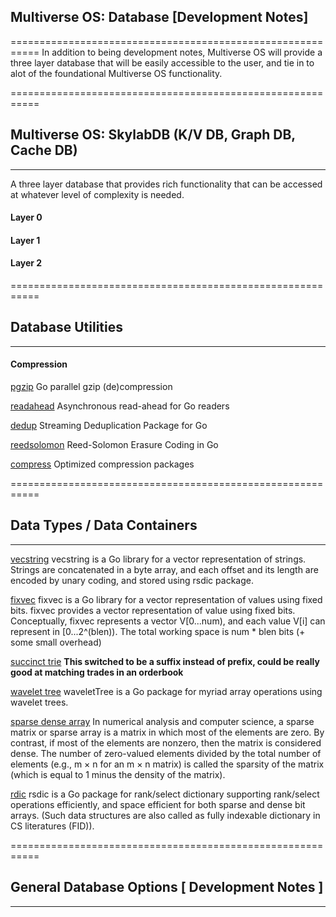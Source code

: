 ##
##  Multiverse OS: Database [Development Notes]
===========================================================
In addition to being development notes, Multiverse OS will
provide a three layer database that will be easily accessible
to the user, and tie in to alot of the foundational Multiverse OS
functionality.


===========================================================
## Multiverse OS: SkylabDB (K/V DB, Graph DB, Cache DB)
-----------------------------------------------------------
A three layer database that provides rich functionality 
that can be accessed at whatever level of complexity is
needed.
#### Layer 0

#### Layer 1

#### Layer 2

===========================================================
## Database Utilities
-----------------------------------------------------------
#### Compression
[pgzip](https://github.com/klauspost/pgzip)
Go parallel gzip (de)compression

[readahead](https://github.com/klauspost/readahead)
Asynchronous read-ahead for Go readers

[dedup](https://github.com/klauspost/dedup)
Streaming Deduplication Package for Go

[reedsolomon](https://github.com/klauspost/reedsolomon)
Reed-Solomon Erasure Coding in Go

[compress](https://github.com/klauspost/compress)
Optimized compression packages



===========================================================
## Data Types / Data Containers 
-----------------------------------------------------------
[vecstring](https://github.com/hillbig/vecstring)
vecstring is a Go library for a vector representation of strings.  Strings are concatenated in a byte array, and each offset and its length are encoded by unary coding, and stored using rsdic package.

[fixvec](https://github.com/hillbig/fixvec)
fixvec is a Go library for a vector representation of values using fixed bits.
fixvec provides a vector representation of value using fixed bits. Conceptually, fixvec represents a vector V[0...num), and each value V[i] can represent in [0...2^(blen)). The total working space is num * blen bits (+ some small overhead)

[succinct trie](https://github.com/hillbig/wx)
**This switched to be a suffix instead of prefix, could be really good at matching trades in an orderbook**

[wavelet tree](https://github.com/hillbig/waveletTree)
waveletTree is a Go package for myriad array operations using wavelet trees.

[sparse dense array](https://github.com/hillbig/sdarray)
In numerical analysis and computer science, a sparse matrix or sparse array is a matrix in which most of the elements are zero. By contrast, if most of the elements are nonzero, then the matrix is considered dense. The number of zero-valued elements divided by the total number of elements (e.g., m × n for an m × n matrix) is called the sparsity of the matrix (which is equal to 1 minus the density of the matrix).

[rdic](https://github.com/hillbig/rsdic)
rsdic is a Go package for rank/select dictionary supporting rank/select operations efficiently, and space efficient for both sparse and dense bit arrays. (Such data structures are also called as fully indexable dictionary in CS literatures (FID)).

===========================================================
## General Database Options [ Development Notes ] 
-----------------------------------------------------------


